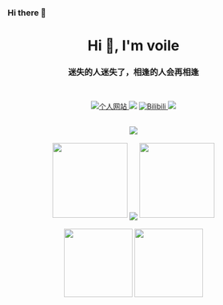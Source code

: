 ### Hi there 👋
<h1 align="center">Hi 👋, I'm voile</h1>
<h3 align="center">迷失的人迷失了，相逢的人会再相逢</h3>

<br>
<!-- 徽章start -->
<p align="center">
  <!-- 个人网站徽章 -->
  <a href="https://voile-source.github.io" target="_blank">
    <img src="https://img.shields.io/badge/website-%E4%B8%AA%E4%BA%BA%E7%BD%91%E7%AB%99-blue" alt="个人网站">
  </a>
  <!-- CSDN徽章 -->
  <a href="https://blog.csdn.net/weixin_49971653" target="_blank"><img src="https://img.shields.io/badge/CSDN-博客-red"></a>
  <!-- bilibili徽章 -->
  <a href="[https://voile-source.github.io](https://space.bilibili.com/170705291?spm_id_from=333.1007.0.0)" target="_blank">
    <img src="https://img.shields.io/badge/Bilibili-视频网站-blue" alt="Bilibili">
  </a>
  <!-- 访客徽章 -->
 <img src="https://visitor-badge.glitch.me/badge?page_id=voile-source&left_color=green&right_color=red">
</p>
<!-- 徽章end -->
<br>
<!-- Github奖杯🏆start -->
<div align="center"> <img src="https://github-profile-trophy.vercel.app/?username=voile-source&theme=onedark&row=1&column=6&no-frame=true&no-bg=true"> </div>
<!-- Github奖杯🏆end -->
<br>
<!-- Github连续打卡start -->
<div align="center">
  <img width="150" src="https://cdn.jsdelivr.net/gh/sun0225SUN/photos/images/202108300310676.png" />
  <img align="center" src="https://github-readme-streak-stats.herokuapp.com/?user=voile-source&theme=dark&hide_border=true" />
  <img width="150" src="https://cdn.jsdelivr.net/gh/sun0225SUN/photos/images/202108300312623.png" />
</div>
<!-- Github连续打卡end -->
<br>
<!-- 统计卡片start -->
<div align="center">
  <img height="137px" src="https://github-readme-stats.vercel.app/api?username=voile-source&hide_title=true&hide_border=true&show_icons=trueline_height=21&text_color=000&icon_color=000&bg_color=0,ea6161,ffc64d,fffc4d,52fa5a&theme=graywhite" />
  <img height="137px" src="https://github-readme-stats.vercel.app/api/top-langs/?username=voile-source&hide_title=true&hide_border=true&layout=compact&langs_count=6&text_color=000&icon_color=fff&bg_color=0,52fa5a,4dfcff,c64dff&theme=graywhite" />
</div>
<!-- 统计卡片end -->
<br>

<!--
**voile-source/voile-source** is a ✨ _special_ ✨ repository because its `README.md` (this file) appears on your GitHub profile.

Here are some ideas to get you started:

- 🔭 I’m currently working on ...
- 🌱 I’m currently learning ...
- 👯 I’m looking to collaborate on ...
- 🤔 I’m looking for help with ...
- 💬 Ask me about ...
- 📫 How to reach me: ...
- 😄 Pronouns: ...
- ⚡ Fun fact: ...
-->
